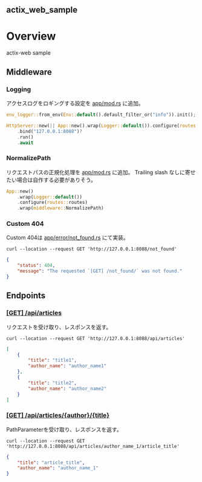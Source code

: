 actix_web_sample
---

# Overview
actix-web sample

## Middleware

### Logging
アクセスログをロギングする設定を [app/mod.rs](./src/app/mod.rs) に追加。

```rust
env_logger::from_env(Env::default().default_filter_or("info")).init();

HttpServer::new(|| App::new().wrap(Logger::default()).configure(routes::routes))
    .bind("127.0.0.1:8088")?
    .run()
    .await
``` 

### NormalizePath
リクエストパスの正規化処理を [app/mod.rs](./src/app/mod.rs) に追加。
Trailing slash なしに寄せたい場合は自作する必要がありそう。

```rust
App::new()
    .wrap(Logger::default())
    .configure(routes::routes)
    .wrap(middleware::NormalizePath)
```

### Custom 404

Custom 404は [app/error/not_found.rs](./src/app/error/not_found.rs) にて実装。

```shell script
curl --location --request GET 'http://127.0.0.1:8088/not_found'
```

```json
{
    "status": 404,
    "message": "The requested `[GET] /not_found/` was not found."
}
```

## Endpoints

### [[GET] /api/articles](./src/app/v1/articles/handler/articles_handler.rs)

リクエストを受け取り、レスポンスを返す。

```shell script
curl --location --request GET 'http://127.0.0.1:8088/api/articles'
```

```json
[
    {
        "title": "title1",
        "author_name": "author_name1"
    },
    {
        "title": "title2",
        "author_name": "author_name2"
    }
]
```

### [[GET] /api/articles/{author}/{title}](./src/app/v1/articles/handler/articles_handler.rs)

PathParameterを受け取り、レスポンスを返す。

```shell script
curl --location --request GET 'http://127.0.0.1:8088/api/articles/author_name_1/article_title'
```

```json
{
    "title": "article_title",
    "author_name": "author_name_1"
}
```